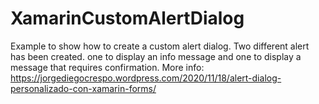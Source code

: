 # XamarinCustomAlertDialog
Example to show how to create a custom alert dialog. Two different alert has been created. one to display an info message and one to display a message that requires confirmation.
More info: https://jorgediegocrespo.wordpress.com/2020/11/18/alert-dialog-personalizado-con-xamarin-forms/
